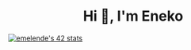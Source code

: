 <h1 align="center">Hi 👋, I'm Eneko</h1>
<a href="https://github.com/oakoudad/badge42"><img src="https://badge.mediaplus.ma/greenbinary/emelende?1337Badge=off&UM6P=off" alt="emelende's 42 stats" /></a>
